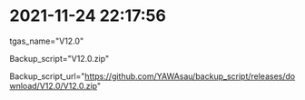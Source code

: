 # 2021-11-24 22:17:56

tgas_name="V12.0"

Backup_script="V12.0.zip"

Backup_script_url="https://github.com/YAWAsau/backup_script/releases/download/V12.0/V12.0.zip"
